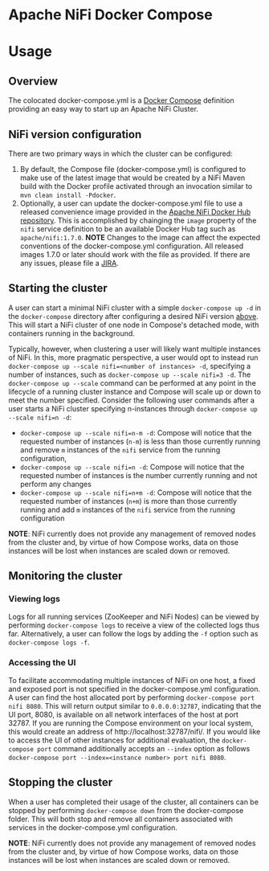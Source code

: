 <!--
  Licensed to the Apache Software Foundation (ASF) under one or more
  contributor license agreements.  See the NOTICE file distributed with
  this work for additional information regarding copyright ownership.
  The ASF licenses this file to You under the Apache License, Version 2.0
  (the "License"); you may not use this file except in compliance with
  the License.  You may obtain a copy of the License at

      http://www.apache.org/licenses/LICENSE-2.0

  Unless required by applicable law or agreed to in writing, software
  distributed under the License is distributed on an "AS IS" BASIS,
  WITHOUT WARRANTIES OR CONDITIONS OF ANY KIND, either express or implied.
  See the License for the specific language governing permissions and
  limitations under the License.
-->

# Apache NiFi Docker Compose

# Usage

## Overview
The colocated docker-compose.yml is a [Docker Compose](https://docs.docker.com/compose/overview/) definition providing an easy way to start up an Apache NiFi Cluster.

## NiFi version configuration
There are two primary ways in which the cluster can be configured:

  1. By default, the Compose file (docker-compose.yml) is configured to make use of the latest image that would be created by a NiFi Maven build with the Docker profile activated through an invocation similar to `mvn clean install -Pdocker`.
  2. Optionally, a user can update the docker-compose.yml file to use a released convenience image provided in the [Apache NiFi Docker Hub repository](https://hub.docker.com/r/apache/nifi/tags/).  This is accomplished by chainging the `image` property of the `nifi` service definition to be an available Docker Hub tag such as `apache/nifi:1.7.0`. **NOTE** Changes to the image can affect the expected conventions of the docker-compose.yml configuration.  All released images 1.7.0 or later should work with the file as provided.  If there are any issues, please file a [JIRA](https://issues.apache.org/jira/browse/NIFI).

## Starting the cluster
A user can start a minimal NiFi cluster with a simple `docker-compose up -d` in the `docker-compose` directory after configuring a desired NiFi version [above](#nifi-version-configuration).  This will start a NiFi cluster of one node in Compose's detached mode, with containers running in the background.

Typically, however, when clustering a user will likely want multiple instances of NiFi.  In this, more pragmatic perspective, a user would opt to instead run `docker-compose up --scale nifi=<number of instances> -d`, specifying a number of instances, such as `docker-compose up --scale nifi=3 -d`.  The `docker-compose up --scale` command can be performed at any point in the lifecycle of a running cluster instance and Compose will scale up or down to meet the number specified.  Consider the following user commands after a user starts a NiFi cluster specifying n-instances through `docker-compose up --scale nifi=n -d`:
  * `docker-compose up --scale nifi=n-m -d`:  Compose will notice that the requested number of instances (`n-m`) is less than those currently running and remove `m` instances of the `nifi` service from the running configuration,
  * `docker-compose up --scale nifi=n -d`:  Compose will notice that the requested number of instances is the number currently running and not perform any changes
  * `docker-compose up --scale nifi=n+m -d`:  Compose will notice that the requested number of instances (`n+m`) is more than those currently running and add `m` instances of the `nifi` service from the running configuration

**NOTE**:  NiFi currently does not provide any management of removed nodes from the cluster and, by virtue of how Compose works, data on those instances will be lost when instances are scaled down or removed.

## Monitoring the cluster

### Viewing logs
Logs for all running services (ZooKeeper and NiFi Nodes) can be viewed by performing `docker-compose logs` to receive a view of the collected logs thus far.  Alternatively, a user can follow the logs by adding the `-f` option such as `docker-compose logs -f`.

### Accessing the UI
To facilitate accommodating multiple instances of NiFi on one host, a fixed and exposed port is not specified in the docker-compose.yml configuration.  A user can find the host allocated port by performing `docker-compose port nifi 8080`.  This will return output similar to `0.0.0.0:32787`, indicating that the UI port, 8080, is available on all network interfaces of the host at port 32787.  If you are running the Compose environment on your local system, this would create an address of http://localhost:32787/nifi/.  If you would like to access the UI of other instances for additional evaluation, the `docker-compose port` command additionally accepts an `--index` option as follows `docker-compose port --index=<instance number> port nifi 8080`.

## Stopping the cluster
When a user has completed their usage of the cluster, all containers can be stopped by performing `docker-compose down` from the docker-compose folder. This will both stop and remove all containers associated with services in the docker-compose.yml configuration.

**NOTE**:  NiFi currently does not provide any management of removed nodes from the cluster and, by virtue of how Compose works, data on those instances will be lost when instances are scaled down or removed.




